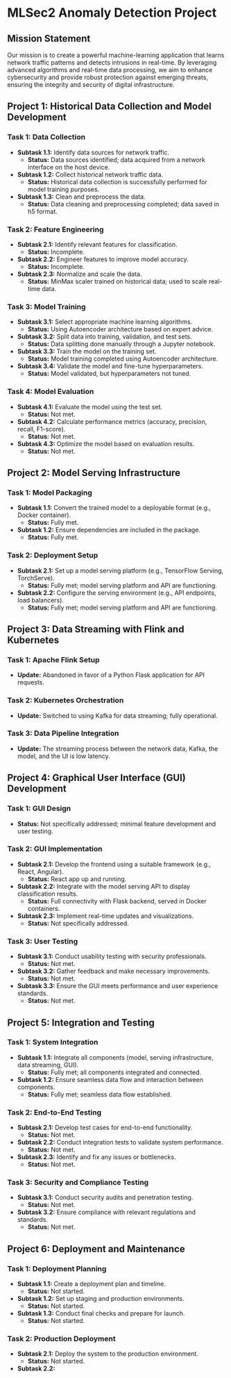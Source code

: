# MLSec2 Anomaly Detection Project

## Mission Statement

Our mission is to create a powerful machine-learning application that learns network traffic patterns and detects intrusions in real-time. By leveraging advanced algorithms and real-time data processing, we aim to enhance cybersecurity and provide robust protection against emerging threats, ensuring the integrity and security of digital infrastructure.

## Project 1: Historical Data Collection and Model Development

### Task 1: Data Collection
- **Subtask 1.1:** Identify data sources for network traffic.
  - **Status:** Data sources identified; data acquired from a network interface on the host device.
- **Subtask 1.2:** Collect historical network traffic data.
  - **Status:** Historical data collection is successfully performed for model training purposes.
- **Subtask 1.3:** Clean and preprocess the data.
  - **Status:** Data cleaning and preprocessing completed; data saved in h5 format.

### Task 2: Feature Engineering
- **Subtask 2.1:** Identify relevant features for classification.
  - **Status:** Incomplete.
- **Subtask 2.2:** Engineer features to improve model accuracy.
  - **Status:** Incomplete.
- **Subtask 2.3:** Normalize and scale the data.
  - **Status:** MinMax scaler trained on historical data; used to scale real-time data.

### Task 3: Model Training
- **Subtask 3.1:** Select appropriate machine learning algorithms.
  - **Status:** Using Autoencoder architecture based on expert advice.
- **Subtask 3.2:** Split data into training, validation, and test sets.
  - **Status:** Data splitting done manually through a Jupyter notebook.
- **Subtask 3.3:** Train the model on the training set.
  - **Status:** Model training completed using Autoencoder architecture.
- **Subtask 3.4:** Validate the model and fine-tune hyperparameters.
  - **Status:** Model validated, but hyperparameters not tuned.

### Task 4: Model Evaluation
- **Subtask 4.1:** Evaluate the model using the test set.
  - **Status:** Not met.
- **Subtask 4.2:** Calculate performance metrics (accuracy, precision, recall, F1-score).
  - **Status:** Not met.
- **Subtask 4.3:** Optimize the model based on evaluation results.
  - **Status:** Not met.

## Project 2: Model Serving Infrastructure

### Task 1: Model Packaging
- **Subtask 1.1:** Convert the trained model to a deployable format (e.g., Docker container).
  - **Status:** Fully met.
- **Subtask 1.2:** Ensure dependencies are included in the package.
  - **Status:** Fully met.

### Task 2: Deployment Setup
- **Subtask 2.1:** Set up a model serving platform (e.g., TensorFlow Serving, TorchServe).
  - **Status:** Fully met; model serving platform and API are functioning.
- **Subtask 2.2:** Configure the serving environment (e.g., API endpoints, load balancers).
  - **Status:** Fully met; model serving platform and API are functioning.

## Project 3: Data Streaming with Flink and Kubernetes

### Task 1: Apache Flink Setup
- **Update:** Abandoned in favor of a Python Flask application for API requests.

### Task 2: Kubernetes Orchestration
- **Update:** Switched to using Kafka for data streaming; fully operational.

### Task 3: Data Pipeline Integration
- **Update:** The streaming process between the network data, Kafka, the model, and the UI is low latency.

## Project 4: Graphical User Interface (GUI) Development

### Task 1: GUI Design
- **Status:** Not specifically addressed; minimal feature development and user testing.

### Task 2: GUI Implementation
- **Subtask 2.1:** Develop the frontend using a suitable framework (e.g., React, Angular).
  - **Status:** React app up and running.
- **Subtask 2.2:** Integrate with the model serving API to display classification results.
  - **Status:** Full connectivity with Flask backend, served in Docker containers.
- **Subtask 2.3:** Implement real-time updates and visualizations.
  - **Status:** Not specifically addressed.

### Task 3: User Testing
- **Subtask 3.1:** Conduct usability testing with security professionals.
  - **Status:** Not met.
- **Subtask 3.2:** Gather feedback and make necessary improvements.
  - **Status:** Not met.
- **Subtask 3.3:** Ensure the GUI meets performance and user experience standards.
  - **Status:** Not met.

## Project 5: Integration and Testing

### Task 1: System Integration
- **Subtask 1.1:** Integrate all components (model, serving infrastructure, data streaming, GUI).
  - **Status:** Fully met; all components integrated and connected.
- **Subtask 1.2:** Ensure seamless data flow and interaction between components.
  - **Status:** Fully met; seamless data flow established.

### Task 2: End-to-End Testing
- **Subtask 2.1:** Develop test cases for end-to-end functionality.
  - **Status:** Not met.
- **Subtask 2.2:** Conduct integration tests to validate system performance.
  - **Status:** Not met.
- **Subtask 2.3:** Identify and fix any issues or bottlenecks.
  - **Status:** Not met.

### Task 3: Security and Compliance Testing
- **Subtask 3.1:** Conduct security audits and penetration testing.
  - **Status:** Not met.
- **Subtask 3.2:** Ensure compliance with relevant regulations and standards.
  - **Status:** Not met.

## Project 6: Deployment and Maintenance

### Task 1: Deployment Planning
- **Subtask 1.1:** Create a deployment plan and timeline.
  - **Status:** Not started.
- **Subtask 1.2:** Set up staging and production environments.
  - **Status:** Not started.
- **Subtask 1.3:** Conduct final checks and prepare for launch.
  - **Status:** Not started.

### Task 2: Production Deployment
- **Subtask 2.1:** Deploy the system to the production environment.
  - **Status:** Not started.
- **Subtask 2.2:**
